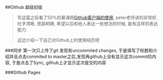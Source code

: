 ##Github 超级初级
> 写这篇之前看了50%的慕课网[Github客户端的使用](http://www.imooc.com/learn/390), peter老师讲的非常好, 吐字清晰, 思路明确, 希望以后和他人表达一些想法的时候, 能有这样的表达能力.
> 
>这边介绍一下自己对Github上的使用经历吧

###同步
第一次只上传了git
发现有uncommited changes, 于是填写了标题和介绍并且点击commited to master之后,发现再github上没有显示这次commit的内容, 于是点击了Sync, github上才显示这次提交的内容


###Github Pages

